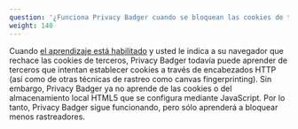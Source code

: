 ```yaml
---
question: '¿Funciona Privacy Badger cuando se bloquean las cookies de terceros en el navegador?'
weight: 140
---
```


Cuando [el aprendizaje está habilitado](#How-does-Privacy-Badger-work) y usted le indica a su navegador que rechace las cookies de terceros, Privacy Badger todavía puede aprender de terceros que intentan establecer cookies a través de encabezados HTTP (así como de otras técnicas de rastreo como canvas fingerprinting). Sin embargo, Privacy Badger ya no aprende de las cookies o del almacenamiento local HTML5 que se configura mediante JavaScript. Por lo tanto, Privacy Badger sigue funcionando, pero sólo aprenderá a bloquear menos rastreadores.
